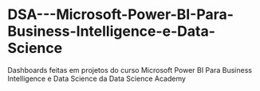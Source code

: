 # DSA---Microsoft-Power-BI-Para-Business-Intelligence-e-Data-Science
Dashboards feitas em projetos do curso Microsoft Power BI Para Business Intelligence e Data Science da Data Science Academy

